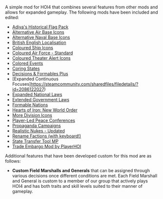 A simple mod for HOI4 that combines several features from other mods and allows for expanded gameplay. The following mods have been included and edited:

* [Adiya's Historical Flag Pack](https://steamcommunity.com/sharedfiles/filedetails/?id=699302152)
* [Alternative Air Base Icons](https://steamcommunity.com/sharedfiles/filedetails/?id=1690638578)
* [Alternative Naval Base Icons](https://steamcommunity.com/sharedfiles/filedetails/?id=1971294297)
* [British English Localisation](https://steamcommunity.com/sharedfiles/filedetails/?id=812241072)
* [Coloured Ship Icons](https://steamcommunity.com/sharedfiles/filedetails/?id=1674336290)
* [Coloured Air Force - Standard](https://steamcommunity.com/sharedfiles/filedetails/?id=947569629)
* [Coloured Theater Alert Icons](https://steamcommunity.com/sharedfiles/filedetails/?id=1673873039)
* [Colored Events](https://steamcommunity.com/sharedfiles/filedetails/?id=1229084232)
* [Coring States](https://steamcommunity.com/sharedfiles/filedetails/?id=853667255)
* [Decisions & Formables Plus](https://steamcommunity.com/sharedfiles/filedetails/?id=1327950527)
* [Expanded Continuous Focuses]https://steamcommunity.com/sharedfiles/filedetails/?id=2086122027)
* [Expanded National Laws](https://steamcommunity.com/sharedfiles/filedetails/?id=818974838)
* [Extended Government Laws](https://steamcommunity.com/sharedfiles/filedetails/?id=1835918659)
* [Formable Nations](https://steamcommunity.com/sharedfiles/filedetails/?id=881683110)
* [Hearts of Iron: New World Order](https://steamcommunity.com/sharedfiles/filedetails/?id=726036596)
* [More Division Icons](https://steamcommunity.com/sharedfiles/filedetails/?id=699735138)
* [Player-Led Peace Conferences](https://steamcommunity.com/sharedfiles/filedetails/?id=846066944)
* [Propaganda Campaigns](https://steamcommunity.com/sharedfiles/filedetails/?id=2175242864)
* [Realistic Nukes - Updated](https://steamcommunity.com/sharedfiles/filedetails/?id=1805173680)
* [Rename Factions (with keyboard!)](https://steamcommunity.com/sharedfiles/filedetails/?id=1690642183)
* [State Transfer Tool MP](https://steamcommunity.com/sharedfiles/filedetails/?id=1368778634)
* [Trade Embargo Mod by PlayerHOI](https://steamcommunity.com/sharedfiles/filedetails/?id=1821550560)

Additional features that have been developed custom for this mod are as follows:
* **Custom Field Marshalls and Generals** that can be assigned through various decisions once different conditions are met. Each Field Marshall and General is custom to a member of our group that actively plays HOI4 and has both traits and skill levels suited to their manner of gameplay.
